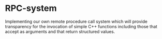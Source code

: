# RPC-system
Implementing our own remote procedure call system which will provide transparency for the invocation of simple C++ functions including those that accept as arguments and that return structured values.
